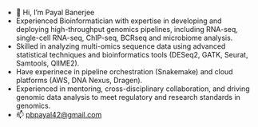 - 👋 Hi, I’m Payal Banerjee
- Experienced Bioinformatician with expertise in developing and deploying high-throughput genomics pipelines, including RNA-seq, single-cell RNA-seq, ChIP-seq, BCRseq and microbiome analysis.
- Skilled in analyzing multi-omics sequence data using advanced statistical techniques and bioinformatics tools (DESeq2, GATK, Seurat, Samtools, QIIME2). 
-  Have experinece in pipeline orchestration  (Snakemake) and cloud platforms (AWS, DNA Nexus, Dragen).
-  Experienced in mentoring, cross-disciplinary collaboration, and driving genomic data analysis to meet regulatory and research standards in genomics.
- 📫 pbpayal42@gmail.com

<!---
pbpayal/pbpayal is a ✨ special ✨ repository because its `README.md` (this file) appears on your GitHub profile.
You can click the Preview link to take a look at your changes.
--->
